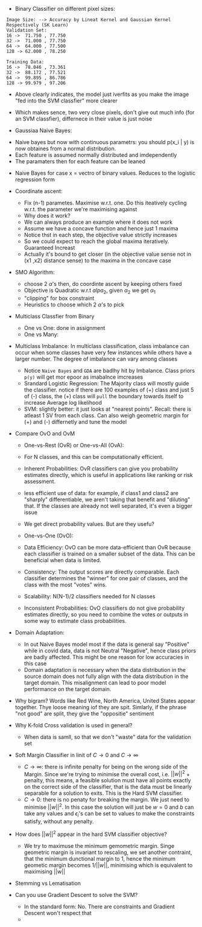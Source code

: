 * Binary Classifier on different pixel sizes:
```
Image Size: --> Accuracy by Lineat Kernel and Gaussian Kernel Respectively (SK Learn)
Validation Set:
16 ->  71.750 , 77.750
32 ->  71.000 , 77.750
64 ->  64.000 , 77.500
128 -> 62.000 , 78.250

Training Data:
16 ->  78.046 , 73.361
32 ->  88.172 , 77.521 
64 ->  99.895 , 86.786  
128 -> 99.979 , 97.206 
```

* Above clearly indicates, the model just iverfits as you make the image "fed into the SVM classfier" more clearer
* Which makes sence, two very close pixels, don't give out much info (for an SVM classfier), differnece in their value is just noise

* Gaussiaa Naive Bayes:
- Naive bayes but now with continuous parametrs: you should p(x_i | y) is now obtaines from a normal distribution.
- Each feature is assumed normally distributed and imdependently
- The paramaters then for each feature can be leaned

* Naive Bayes for case x = vectro of binary values. Reduces to the logistic regression form
* Coordinate ascent:
  - Fix (n-1) parametes. Maximise w.r.t. one. Do this iteatively cycling w.r.t. the parameter we're maximising against
  - Why does it work?
  - We can always produce an example where it does not work
  - Assume we have a concave function and hence just 1 maxima
  - Notice thst in each step, the objective value strictly increases
  - So we could expect to reach the global maxima iteratively. Guaranteed Increast
  - Actually it's bound to get closer (in the objective value sense not in (x1 ,x2) distance sense) to the maxima in the concave case

* SMO Algorithm:
  - choose 2 $\alpha$'s then, do coordinte ascent by keeping others fixed
  - Objective is Quadratic w.r.t $alpa_2$, given $\alpha_2$ we get $\alpha_1$ 
  - "clipping" for box constraint
  - Heuristics to choose which 2 $\alpha$'s to pick 
* Multiclass Classfier from Binary
  - One vs One: done in assignment
  - One vs Many:

* Multiclass Imbalance: In multiclass classification, class imbalance can occur when some classes have very few instances while others have a larger number. The degree of imbalance can vary among classes
  - Notice `Naive Bayes` and `GDA` are badlhy hit by Imbalance. Class priors `p(y)` will get mor epoor as imabalnce imcreases
  - Srandard Logistic Regression: The Majority class will mostly guide the classifier. notice if there are 100 examples of (+) class and     just 5 of (-) class, the (+) class will `pull` the boundary towards itself to increase Average log likelihood
  - SVM: slightly better: it just looks at "nearest points". Recall: there is atleast 1 SV from each class. Can also weigh geometric margin for (+) and (-) differnetly and tune the model
  
* Compare OvO and OvM
  - One-vs-Rest (OvR) or One-vs-All (OvA):
  - For N classes, and this can be computationally efficient.
  - Inherent Probabilities: OvR classifiers can give you probability estimates directly, which is useful in applications like ranking or     risk assessment.
  - less efficient use of data: for example, if class1 and class2 are "sharply" differentiable, we aren't taking that
    benefit and "diluting" that. If the classes are already not well separated, it's even a bigger issue
  - We get direct probability values. But are they usefu?

  - One-vs-One (OvO):
  - Data Efficiency: OvO can be more data-efficient than OvR because each classifier is trained on a smaller subset of the data. This can be beneficial when data is limited.
  - Consistency: The output scores are directly comparable. Each classifier determines the "winner" for one pair of classes, and the class with the most "votes" wins.
  - Scalability: N(N-1)/2 classifiers needed for N classes
  - Inconsistent Probabilities: OvO classifiers do not give probability estimates directly, so you need to combine the votes or outputs in some way to estimate class probabilities.
 
* Domain Adaptation:
  - In out Naive Bayes model most if the data is general say "Positive" while in covid data, data is not Neutral "Negative", hence class priors are badly affected. This might be one reason for low accuracies in this case
  - Domain adaptation is necessary when the data distribution in the source domain does not fully align with the data distribution in the target domain. This misalignment can lead to poor model performance on the target domain.
* Why bigram? Words like Red Wine, North America, United States appear together. Thye loose meaning iof they are spit. Simlarly, if the phrase "not good" are split, they give the "oppositie" sentiment

* Why K-fold Cross validation is used in general?
  - When data is samll, so that we don't "waste" data for the validation set
* Soft Margin Classifier in linit of $C \to 0$ and $C \to \infty$
  - $C \to \infty$: there is infinite penalty for being on the wrong side of the Margin. Since we're trying to minimise the overall          cost, i.e. $||w||^2$ + penalty, this means, a feasible solution
    must have all points exactly on the correct side of the classifier, that is the data must be linearly separable
    for a solution to exits. This is the Hard SVM classifier.
  - $C \to 0$: there is no penaty for breaking the margin. We just need to minimise $||w||^2$. In this case the solution
    will just be $w = 0$ and $b$ can take any values and $\epsilon_i$'s can be set to values to make the constraints satisfy, without any penalty. 

* How does $||w||^2$ appear in the hard SVM classifier objective?
  - We try to maximuse the minimum gemometric margin. Singe geometric margin is invariant to rescaling, we set another contraint,
    that the minimum dunctional margin to 1, hence the minimum geometic margin becomes $1/||w||$, minimising which is equivalent to
    maximising ||w||
* Stemming vs Lematisation
* Can you use Gradient Descent to solve the SVM?
  - In the standard form: No. There are constraints and Gradient Descent won't respect that
  - 

  
